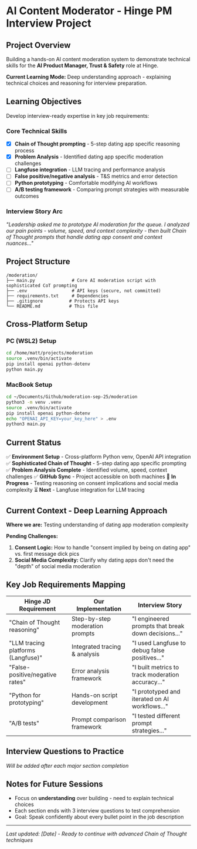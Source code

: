 # AI Content Moderator - Hinge PM Interview Project

## Project Overview
Building a hands-on AI content moderation system to demonstrate technical skills for the **AI Product Manager, Trust & Safety** role at Hinge.

**Current Learning Mode:** Deep understanding approach - explaining technical choices and reasoning for interview preparation.

## Learning Objectives
Develop interview-ready expertise in key job requirements:

### Core Technical Skills
- [x] **Chain of Thought prompting** - 5-step dating app specific reasoning process
- [x] **Problem Analysis** - Identified dating app specific moderation challenges
- [ ] **Langfuse integration** - LLM tracing and performance analysis
- [ ] **False positive/negative analysis** - T&S metrics and error detection
- [ ] **Python prototyping** - Comfortable modifying AI workflows
- [ ] **A/B testing framework** - Comparing prompt strategies with measurable outcomes

### Interview Story Arc
*"Leadership asked me to prototype AI moderation for the queue. I analyzed our pain points - volume, speed, and context complexity - then built Chain of Thought prompts that handle dating app consent and context nuances..."*

## Project Structure
```
/moderation/
├── main.py              # Core AI moderation script with sophisticated CoT prompting
├── .env                 # API keys (secure, not committed)
├── requirements.txt     # Dependencies
├── .gitignore          # Protects API keys
└── README.md           # This file
```

## Cross-Platform Setup

### PC (WSL2) Setup
```bash
cd /home/matt/projects/moderation
source .venv/bin/activate
pip install openai python-dotenv
python main.py
```

### MacBook Setup
```bash
cd ~/Documents/Github/moderation-sep-25/moderation
python3 -m venv .venv
source .venv/bin/activate
pip install openai python-dotenv
echo "OPENAI_API_KEY=your_key_here" > .env
python3 main.py
```

## Current Status
✅ **Environment Setup** - Cross-platform Python venv, OpenAI API integration
✅ **Sophisticated Chain of Thought** - 5-step dating app specific prompting
✅ **Problem Analysis Complete** - Identified volume, speed, context challenges
✅ **GitHub Sync** - Project accessible on both machines
🔄 **In Progress** - Testing reasoning on consent implications and social media complexity
⏳ **Next** - Langfuse integration for LLM tracing

## Current Context - Deep Learning Approach
**Where we are:** Testing understanding of dating app moderation complexity

**Pending Challenges:**
1. **Consent Logic:** How to handle "consent implied by being on dating app" vs. first message dick pics
2. **Social Media Complexity:** Clarify why dating apps don't need the "depth" of social media moderation

## Key Job Requirements Mapping

| Hinge JD Requirement | Our Implementation | Interview Story |
|---------------------|-------------------|----------------|
| "Chain of Thought reasoning" | Step-by-step moderation prompts | "I engineered prompts that break down decisions..." |
| "LLM tracing platforms (Langfuse)" | Integrated tracing & analysis | "I used Langfuse to debug false positives..." |
| "False-positive/negative rates" | Error analysis framework | "I built metrics to track moderation accuracy..." |
| "Python for prototyping" | Hands-on script development | "I prototyped and iterated on AI workflows..." |
| "A/B tests" | Prompt comparison framework | "I tested different prompt strategies..." |

## Interview Questions to Practice
*Will be added after each major section completion*

## Notes for Future Sessions
- Focus on **understanding** over building - need to explain technical choices
- Each section ends with 3 interview questions to test comprehension
- Goal: Speak confidently about every bullet point in the job description

---
*Last updated: [Date] - Ready to continue with advanced Chain of Thought techniques*